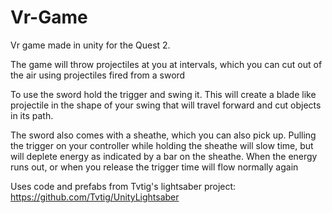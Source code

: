 # Vr-Game
Vr game made in unity for the Quest 2.

The game will throw projectiles at you at intervals, which you can cut out of the air using projectiles fired from a sword

To use the sword hold the trigger and swing it. This will create a blade like projectile in the shape of your swing that will travel forward and cut objects in its path.

The sword also comes with a sheathe, which you can also pick up. Pulling the trigger on your controller while holding the sheathe will slow time, but will deplete energy as indicated by a bar on the sheathe. When the energy runs out, or when you release the trigger time will flow normally again

Uses code and prefabs from Tvtig's lightsaber project: https://github.com/Tvtig/UnityLightsaber

